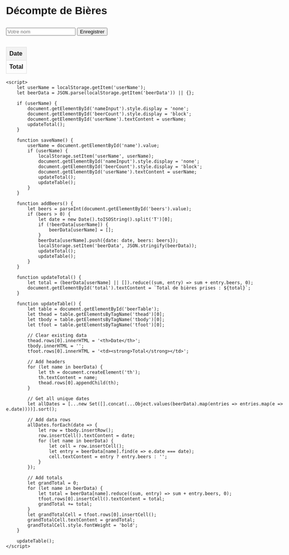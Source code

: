 <!DOCTYPE html>
<html lang="fr">
<head>
    <meta charset="UTF-8">
    <meta name="viewport" content="width=device-width, initial-scale=1.0">
    <title>Décompte de Bières</title>
    <style>
        body { font-family: Arial, sans-serif; max-width: 800px; margin: 0 auto; padding: 20px; }
        input, button { margin: 10px 0; }
        table { width: 100%; border-collapse: collapse; margin-top: 20px; }
        th, td { border: 1px solid #ddd; padding: 8px; text-align: left; }
        th { background-color: #f2f2f2; }
    </style>
</head>
<body>
    <h1>Décompte de Bières</h1>
    <div id="nameInput">
        <input type="text" id="name" placeholder="Votre nom">
        <button onclick="saveName()">Enregistrer</button>
    </div>
    <div id="beerCount" style="display:none;">
        <p>Bonjour <span id="userName"></span> !</p>
        <input type="number" id="beers" min="0" value="0">
        <button onclick="addBeers()">Ajouter des bières</button>
    </div>
    <p id="total"></p>
    <table id="beerTable">
        <thead>
            <tr>
                <th>Date</th>
                <!-- Les noms seront ajoutés dynamiquement ici -->
            </tr>
        </thead>
        <tbody>
            <!-- Les données seront ajoutées dynamiquement ici -->
        </tbody>
        <tfoot>
            <tr>
                <td><strong>Total</strong></td>
                <!-- Les totaux seront ajoutés dynamiquement ici -->
            </tr>
        </tfoot>
    </table>

    <script>
        let userName = localStorage.getItem('userName');
        let beerData = JSON.parse(localStorage.getItem('beerData')) || {};

        if (userName) {
            document.getElementById('nameInput').style.display = 'none';
            document.getElementById('beerCount').style.display = 'block';
            document.getElementById('userName').textContent = userName;
            updateTotal();
        }

        function saveName() {
            userName = document.getElementById('name').value;
            if (userName) {
                localStorage.setItem('userName', userName);
                document.getElementById('nameInput').style.display = 'none';
                document.getElementById('beerCount').style.display = 'block';
                document.getElementById('userName').textContent = userName;
                updateTotal();
                updateTable();
            }
        }

        function addBeers() {
            let beers = parseInt(document.getElementById('beers').value);
            if (beers > 0) {
                let date = new Date().toISOString().split('T')[0];
                if (!beerData[userName]) {
                    beerData[userName] = [];
                }
                beerData[userName].push({date: date, beers: beers});
                localStorage.setItem('beerData', JSON.stringify(beerData));
                updateTotal();
                updateTable();
            }
        }

        function updateTotal() {
            let total = (beerData[userName] || []).reduce((sum, entry) => sum + entry.beers, 0);
            document.getElementById('total').textContent = `Total de bières prises : ${total}`;
        }

        function updateTable() {
            let table = document.getElementById('beerTable');
            let thead = table.getElementsByTagName('thead')[0];
            let tbody = table.getElementsByTagName('tbody')[0];
            let tfoot = table.getElementsByTagName('tfoot')[0];

            // Clear existing data
            thead.rows[0].innerHTML = '<th>Date</th>';
            tbody.innerHTML = '';
            tfoot.rows[0].innerHTML = '<td><strong>Total</strong></td>';

            // Add headers
            for (let name in beerData) {
                let th = document.createElement('th');
                th.textContent = name;
                thead.rows[0].appendChild(th);
            }

            // Get all unique dates
            let allDates = [...new Set([].concat(...Object.values(beerData).map(entries => entries.map(e => e.date))))].sort();

            // Add data rows
            allDates.forEach(date => {
                let row = tbody.insertRow();
                row.insertCell().textContent = date;
                for (let name in beerData) {
                    let cell = row.insertCell();
                    let entry = beerData[name].find(e => e.date === date);
                    cell.textContent = entry ? entry.beers : '';
                }
            });

            // Add totals
            let grandTotal = 0;
            for (let name in beerData) {
                let total = beerData[name].reduce((sum, entry) => sum + entry.beers, 0);
                tfoot.rows[0].insertCell().textContent = total;
                grandTotal += total;
            }
            let grandTotalCell = tfoot.rows[0].insertCell();
            grandTotalCell.textContent = grandTotal;
            grandTotalCell.style.fontWeight = 'bold';
        }

        updateTable();
    </script>
</body>
</html>

